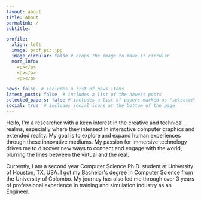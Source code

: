 ```yaml
---
layout: about
title: About
permalink: /
subtitle: 

profile:
  align: left
  image: prof_pic.jpg
  image_circular: false # crops the image to make it circular
  more_info: 
    <p></p>
    <p></p>
    <p></p>

news: false  # includes a list of news items
latest_posts: false  # includes a list of the newest posts
selected_papers: false # includes a list of papers marked as "selected={true}"
social: true  # includes social icons at the bottom of the page
---
```


<!-- Write some random text here.
Write your biography here. Tell the world about yourself. Link to your favorite [subreddit](http://reddit.com). You can put a picture in, too. The code is already in, just name your picture `prof_pic.jpg` and put it in the `img/` folder.

Put your address / P.O. box / other info right below your picture. You can also disable any of these elements by editing `profile` property of the YAML header of your `_pages/about.md`. Edit `_bibliography/papers.bib` and Jekyll will render your [publications page](/al-folio/publications/) automatically.

Link to your social media connections, too. This theme is set up to use [Font Awesome icons](https://fontawesome.com/) and [Academicons](https://jpswalsh.github.io/academicons/), like the ones below. Add your Facebook, Twitter, LinkedIn, Google Scholar, or just disable all of them. -->

Hello, I'm a researcher with a keen interest in the creative and technical realms, especially where they intersect in interactive computer graphics and extended reality. My goal is to explore and expand human experiences through these innovative mediums. My passion for immersive technology drives me to discover new ways to connect and engage with the world, blurring the lines between the virtual and the real.

Currently, I am a second year Computer Science Ph.D. student at University of Houston, TX, USA. I got my Bachelor's degree in Computer Science from the University of Colombo. My journey has also led me through over 3 years of professional experience in training and simulation industry as an Engineer.

<a href="http://www.clustrmaps.com/map/Bhasurasuseen.github.io" title="Visit tracker for Bhasurasuseen.github.io"></a>